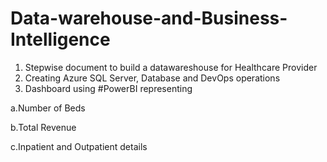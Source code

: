 # Data-warehouse-and-Business-Intelligence

1. Stepwise document to build a datawareshouse for Healthcare Provider
2. Creating Azure SQL Server, Database and DevOps operations
3. Dashboard using #PowerBI representing 

  a.Number of Beds
  
  b.Total Revenue
  
  c.Inpatient and Outpatient details
  
